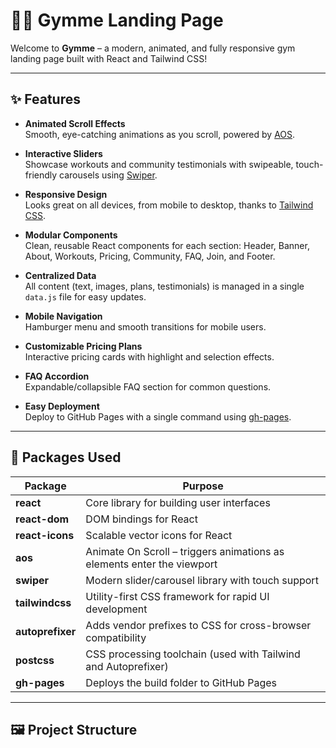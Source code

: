 # 🏋️‍♂️ Gymme Landing Page

Welcome to **Gymme** – a modern, animated, and fully responsive gym landing page built with React and Tailwind CSS!

---

## ✨ Features

- **Animated Scroll Effects**  
  Smooth, eye-catching animations as you scroll, powered by [AOS](https://michalsnik.github.io/aos/).

- **Interactive Sliders**  
  Showcase workouts and community testimonials with swipeable, touch-friendly carousels using [Swiper](https://swiperjs.com/).

- **Responsive Design**  
  Looks great on all devices, from mobile to desktop, thanks to [Tailwind CSS](https://tailwindcss.com/).

- **Modular Components**  
  Clean, reusable React components for each section: Header, Banner, About, Workouts, Pricing, Community, FAQ, Join, and Footer.

- **Centralized Data**  
  All content (text, images, plans, testimonials) is managed in a single `data.js` file for easy updates.

- **Mobile Navigation**  
  Hamburger menu and smooth transitions for mobile users.

- **Customizable Pricing Plans**  
  Interactive pricing cards with highlight and selection effects.

- **FAQ Accordion**  
  Expandable/collapsible FAQ section for common questions.

- **Easy Deployment**  
  Deploy to GitHub Pages with a single command using [gh-pages](https://www.npmjs.com/package/gh-pages).

---

## 🚀 Packages Used

| Package         | Purpose                                                                 |
|-----------------|------------------------------------------------------------------------|
| **react**       | Core library for building user interfaces                               |
| **react-dom**   | DOM bindings for React                                                  |
| **react-icons** | Scalable vector icons for React                                         |
| **aos**         | Animate On Scroll – triggers animations as elements enter the viewport  |
| **swiper**      | Modern slider/carousel library with touch support                       |
| **tailwindcss** | Utility-first CSS framework for rapid UI development                    |
| **autoprefixer**| Adds vendor prefixes to CSS for cross-browser compatibility             |
| **postcss**     | CSS processing toolchain (used with Tailwind and Autoprefixer)          |
| **gh-pages**    | Deploys the build folder to GitHub Pages                               |

---

## 🖼️ Project Structure
